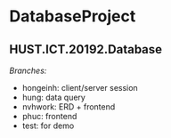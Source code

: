 # **DatabaseProject**
## HUST.ICT.20192.Database


_Branches:_ 
- hongeinh: client/server session
- hung: data query
- nvhwork: ERD + frontend
- phuc: frontend
- test: for demo

